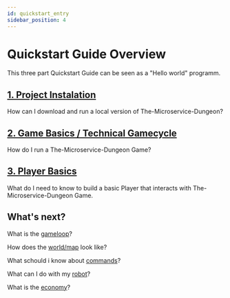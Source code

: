```yaml
---
id: quickstart_entry
sidebar_position: 4
---
```


# Quickstart Guide Overview

This three part Quickstart Guide can be seen as a "Hello world" programm.

## [1. Project Instalation](/quickGuide/installation.md)

How can I download and run a local version of The-Microservice-Dungeon?

## [2. Game Basics / Technical Gamecycle](/quickGuide/gameBasics.md)

How do I run a The-Microservice-Dungeon Game?

## [3. Player Basics](/quickGuide/howToBuildAPlayer.md)

What do I need to know to build a basic Player that interacts with The-Microservice-Dungeon Game.

## What's next?

What is the [gameloop](/rules/gameloop.md)?

How does the [world/map](/rules/dungeon.md) look like?

What schould i know about [commands](/rules/game.md)?

What can I do with my [robot](/rules/robot.md)?

What is the [economy](/rules/tradingService.md)?
